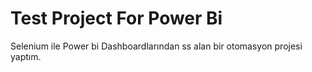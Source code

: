 # Test Project For Power Bi
Selenium ile Power bi Dashboardlarından ss alan bir otomasyon projesi yaptım.
